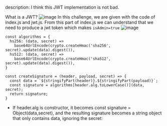 description: I think this JWT implementation is not bad.

What is a JWT?
![image](https://github.com/av4nth1ka/My-Writeups/assets/80388135/c7ad2cc4-3b2d-4110-b248-1992d5601a39)
In this challenge, we are given with the code of index.js and jwt.js. From this part of index.js we can understand that we need to produce a jwt token which makes `isAdmin=true`
![image](https://github.com/av4nth1ka/My-Writeups/assets/80388135/11f22b0f-d951-4c30-a0c6-23e8999c01bb)
```
const algorithms = {
  hs256: (data, secret) => 
    base64UrlEncode(crypto.createHmac('sha256', secret).update(data).digest()),
  hs512: (data, secret) => 
    base64UrlEncode(crypto.createHmac('sha512', secret).update(data).digest()),
}

const createSignature = (header, payload, secret) => {
  const data = `${stringifyPart(header)}.${stringifyPart(payload)}`;
  const signature = algorithms[header.alg.toLowerCase()](data, secret);
  return signature;
}
```
+ If header.alg is constructor, it becomes const signature = Object(data,secret), and the resulting signature becomes a string object that only contains data, ignoring the secret:
